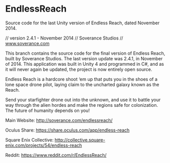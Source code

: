 # EndlessReach
Source code for the last Unity version of Endless Reach, dated November 2014.

// version 2.4.1  -  November 2014
// Soverance Studios
// www.soverance.com

This branch contains the source code for the final version of Endless Reach, built by Soverance Studios. The last version update was 2.4.1, in November of 2014. This application was built in Unity 4 and programmed in C#, and as it will never again be updated, the project is now entirely open source.

Endless Reach is a hardcore shoot ‘em up that puts you in the shoes of a lone space drone pilot, laying claim to the uncharted galaxy known as the Reach.

Send your starfighter drone out into the unknown, and use it to battle your way through the alien hordes and make the regions safe for colonization. The future of humanity depends on you!

Main Website:  http://soverance.com/endlessreach/

Oculus Share:  https://share.oculus.com/app/endless-reach

Square Enix Collective:  http://collective.square-enix.com/projects/54/endless-reach

Reddit:  https://www.reddit.com/r/EndlessReach/

